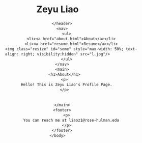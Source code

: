 <html>
    <head>
        <meta charset="utf-8">
        <link rel="stylesheet" href="main.css">
        <title>Zeyu Liao - Hello</title>
    </head>
    <body>
        <header>
            <h1>Zeyu Liao</h1>
            
        </header>
        <nav>
            <ul>
                <li><a href="about.html">About</a></li>
                <li><a href="resume.html">Resume</a></li>
                <img class="resize" id="some" style="max-width: 50%; text-align: right; visibility:hidden" src="l.jpg"/>
            </ul>
        </nav>
        <main>
          <h1>About</h1>
          <p>
            Hello! This is Zeyu Liao's Profile Page.
          </p>
          
    
        </main>
        <footer>
            <p>
                You can reach me at liaoz1@rose-hulman.edu
            </p>
        </footer>
    </body>
</html>

